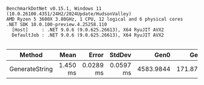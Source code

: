 ```

BenchmarkDotNet v0.15.1, Windows 11 (10.0.26100.4351/24H2/2024Update/HudsonValley)
AMD Ryzen 5 3600X 3.80GHz, 1 CPU, 12 logical and 6 physical cores
.NET SDK 10.0.100-preview.4.25258.110
  [Host]     : .NET 9.0.6 (9.0.625.26613), X64 RyuJIT AVX2
  DefaultJob : .NET 9.0.6 (9.0.625.26613), X64 RyuJIT AVX2


```
| Method         | Mean     | Error     | StdDev    | Gen0      | Gen1     | Allocated |
|--------------- |---------:|----------:|----------:|----------:|---------:|----------:|
| GenerateString | 1.450 ms | 0.0289 ms | 0.0597 ms | 4583.9844 | 171.8750 |  36.61 MB |
